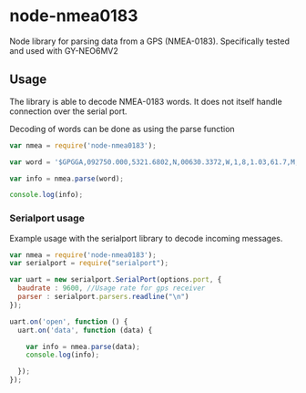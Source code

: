 # node-nmea0183
Node library for parsing data from a GPS (NMEA-0183). Specifically tested and used with GY-NEO6MV2

## Usage
The library is able to decode NMEA-0183 words. It does not itself handle connection over the serial port.

Decoding of words can be done as using the parse function
```javascript
var nmea = require('node-nmea0183');

var word = '$GPGGA,092750.000,5321.6802,N,00630.3372,W,1,8,1.03,61.7,M,55.2,M,,*76' //Example nmea word

var info = nmea.parse(word);

console.log(info);
```

### Serialport usage
Example usage with the serialport library to decode incoming messages.
```javascript
var nmea = require('node-nmea0183');
var serialport = require("serialport");

var uart = new serialport.SerialPort(options.port, {
  baudrate : 9600, //Usage rate for gps receiver
  parser : serialport.parsers.readline("\n")
});

uart.on('open', function () {
  uart.on('data', function (data) {

    var info = nmea.parse(data);
    console.log(info);

  });
});
```
